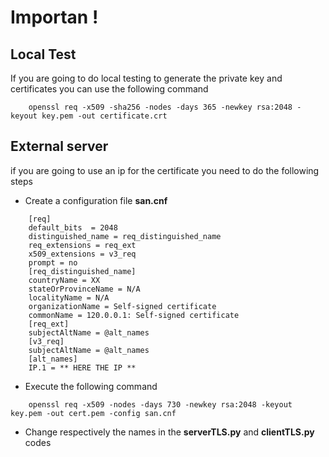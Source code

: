 # Importan !


## Local Test
If you are going to do local testing to generate the private key and certificates you can use the following command

```
    openssl req -x509 -sha256 -nodes -days 365 -newkey rsa:2048 -keyout key.pem -out certificate.crt
```
## External server

if you are going to use an ip for the certificate you need to do the following steps
- Create a configuration file **san.cnf**

```
    [req]
    default_bits  = 2048
    distinguished_name = req_distinguished_name
    req_extensions = req_ext
    x509_extensions = v3_req
    prompt = no
    [req_distinguished_name]
    countryName = XX
    stateOrProvinceName = N/A
    localityName = N/A
    organizationName = Self-signed certificate
    commonName = 120.0.0.1: Self-signed certificate
    [req_ext]
    subjectAltName = @alt_names
    [v3_req]
    subjectAltName = @alt_names
    [alt_names]
    IP.1 = ** HERE THE IP **
```
-    Execute the following command 

```
    openssl req -x509 -nodes -days 730 -newkey rsa:2048 -keyout key.pem -out cert.pem -config san.cnf
```
-   Change respectively the names in the **serverTLS.py** and **clientTLS.py** codes
